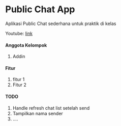 # Public Chat App

Aplikasi Public Chat sederhana untuk praktik di kelas

Youtube: [link](https://youtube.com)

#### Anggota Kelompok

1. Addin

#### Fitur

1. fitur 1
2. Fitur 2


#### TODO

1. Handle refresh chat list setelah send
2. Tampilkan nama sender
3. ....
